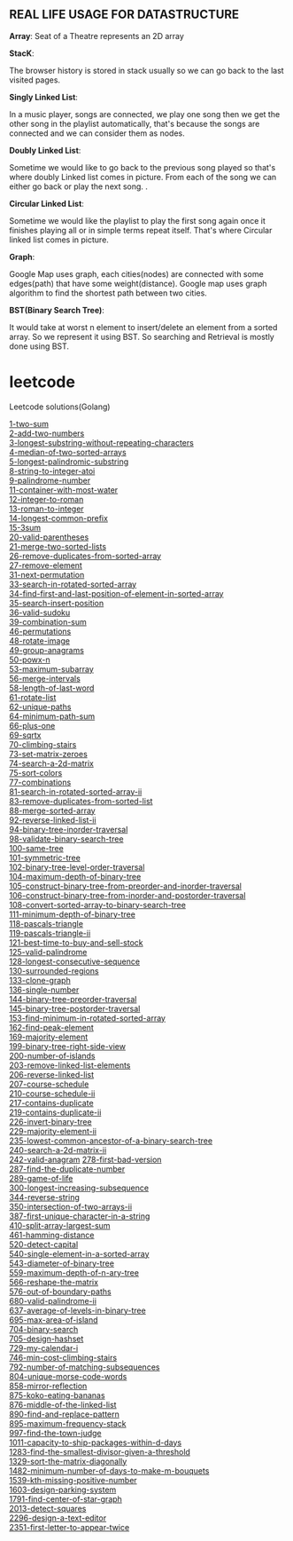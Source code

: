 ## REAL LIFE USAGE FOR DATASTRUCTURE

**Array**:
Seat of a Theatre represents an 2D array

**StacK**:

The browser history is stored in stack usually so we can go back to the last visited pages.

**Singly Linked List**:

In a music player, songs are connected, we play one song then we get the other song in the playlist automatically, that's because the songs are connected and we can consider them as nodes.

**Doubly Linked List**:

Sometime we would like to go back to the previous song played so that's where doubly Linked list comes in picture. From each of the song we can either go back or play the next song. .

**Circular Linked List**:

Sometime we would like the playlist to play the first song again once it finishes playing all or in simple terms repeat itself. That's where Circular linked list comes in picture.

**Graph**:

Google Map uses graph, each cities(nodes) are connected with some edges(path) that have some weight(distance). Google map uses graph algorithm to find the shortest path between two cities.

**BST(Binary Search Tree)**:

It would take at worst n element to insert/delete an element from a sorted array. So we represent it using BST. So searching and Retrieval is mostly done using BST. 

# leetcode
Leetcode solutions(Golang)

[1-two-sum](https://github.com/akankshakumari393/leetcode/tree/master/1-two-sum) \
[2-add-two-numbers](https://github.com/akankshakumari393/leetcode/tree/master/2-add-two-numbers) \
[3-longest-substring-without-repeating-characters](https://github.com/akankshakumari393/leetcode/tree/master/3-longest-substring-without-repeating-characters) \
[4-median-of-two-sorted-arrays](https://github.com/akankshakumari393/leetcode/tree/master/4-median-of-two-sorted-arrays) \
[5-longest-palindromic-substring](https://github.com/akankshakumari393/leetcode/tree/master/5-longest-palindromic-substring) \
[8-string-to-integer-atoi](https://github.com/akankshakumari393/leetcode/tree/master/8-string-to-integer-atoi) \
[9-palindrome-number](https://github.com/akankshakumari393/leetcode/tree/master/9-palindrome-number) \
[11-container-with-most-water](https://github.com/akankshakumari393/leetcode/tree/master/11-container-with-most-water) \
[12-integer-to-roman](https://github.com/akankshakumari393/leetcode/tree/master/12-integer-to-roman) \
[13-roman-to-integer](https://github.com/akankshakumari393/leetcode/tree/master/13-roman-to-integer) \
[14-longest-common-prefix](https://github.com/akankshakumari393/leetcode/tree/master/14-longest-common-prefix) \
[15-3sum](https://github.com/akankshakumari393/leetcode/tree/master/15-3sum) \
[20-valid-parentheses](https://github.com/akankshakumari393/leetcode/tree/master/20-valid-parentheses) \
[21-merge-two-sorted-lists](https://github.com/akankshakumari393/leetcode/tree/master/21-merge-two-sorted-lists) \
[26-remove-duplicates-from-sorted-array](https://github.com/akankshakumari393/leetcode/tree/master/26-remove-duplicates-from-sorted-array) \
[27-remove-element](https://github.com/akankshakumari393/leetcode/tree/master/27-remove-element) \
[31-next-permutation](https://github.com/akankshakumari393/leetcode/tree/master/31-next-permutation) \
[33-search-in-rotated-sorted-array](https://github.com/akankshakumari393/leetcode/tree/master/33-search-in-rotated-sorted-array) \
[34-find-first-and-last-position-of-element-in-sorted-array](https://github.com/akankshakumari393/leetcode/tree/master/34-find-first-and-last-position-of-element-in-sorted-array) \
[35-search-insert-position](https://github.com/akankshakumari393/leetcode/tree/master/35-search-insert-position) \
[36-valid-sudoku](https://github.com/akankshakumari393/leetcode/tree/master/36-valid-sudoku) \
[39-combination-sum](https://github.com/akankshakumari393/leetcode/tree/master/39-combination-sum) \
[46-permutations](https://github.com/akankshakumari393/leetcode/tree/master/46-permutations) \
[48-rotate-image](https://github.com/akankshakumari393/leetcode/tree/master/48-rotate-image) \
[49-group-anagrams](https://github.com/akankshakumari393/leetcode/tree/master/49-group-anagrams) \
[50-powx-n](https://github.com/akankshakumari393/leetcode/tree/master/50-powx-n) \
[53-maximum-subarray](https://github.com/akankshakumari393/leetcode/tree/master/53-maximum-subarray) \
[56-merge-intervals](https://github.com/akankshakumari393/leetcode/tree/master/56-merge-intervals) \
[58-length-of-last-word](https://github.com/akankshakumari393/leetcode/tree/master/58-length-of-last-word) \
[61-rotate-list](https://github.com/akankshakumari393/leetcode/tree/master/61-rotate-list) \
[62-unique-paths](https://github.com/akankshakumari393/leetcode/tree/master/62-unique-paths) \
[64-minimum-path-sum](https://github.com/akankshakumari393/leetcode/tree/master/64-minimum-path-sum) \
[66-plus-one](https://github.com/akankshakumari393/leetcode/tree/master/66-plus-one) \
[69-sqrtx](https://github.com/akankshakumari393/leetcode/tree/master/69-sqrtx) \
[70-climbing-stairs](https://github.com/akankshakumari393/leetcode/tree/master/70-climbing-stairs) \
[73-set-matrix-zeroes](https://github.com/akankshakumari393/leetcode/tree/master/73-set-matrix-zeroes) \
[74-search-a-2d-matrix](https://github.com/akankshakumari393/leetcode/tree/master/74-search-a-2d-matrix) \
[75-sort-colors](https://github.com/akankshakumari393/leetcode/tree/master/75-sort-colors) \
[77-combinations](https://github.com/akankshakumari393/leetcode/tree/master/77-combinations) \
[81-search-in-rotated-sorted-array-ii](https://github.com/akankshakumari393/leetcode/tree/master/81-search-in-rotated-sorted-array-ii) \
[83-remove-duplicates-from-sorted-list](https://github.com/akankshakumari393/leetcode/tree/master/83-remove-duplicates-from-sorted-list) \
[88-merge-sorted-array](https://github.com/akankshakumari393/leetcode/tree/master/88-merge-sorted-array) \
[92-reverse-linked-list-ii](https://github.com/akankshakumari393/leetcode/tree/master/92-reverse-linked-list-ii) \
[94-binary-tree-inorder-traversal](https://github.com/akankshakumari393/leetcode/tree/master/94-binary-tree-inorder-traversal) \
[98-validate-binary-search-tree](https://github.com/akankshakumari393/leetcode/tree/master/98-validate-binary-search-tree) \
[100-same-tree](https://github.com/akankshakumari393/leetcode/tree/master/100-same-tree) \
[101-symmetric-tree](https://github.com/akankshakumari393/leetcode/tree/master/101-symmetric-tree) \
[102-binary-tree-level-order-traversal](https://github.com/akankshakumari393/leetcode/tree/master/102-binary-tree-level-order-traversal) \
[104-maximum-depth-of-binary-tree](https://github.com/akankshakumari393/leetcode/tree/master/104-maximum-depth-of-binary-tree) \
[105-construct-binary-tree-from-preorder-and-inorder-traversal](https://github.com/akankshakumari393/leetcode/tree/master/105-construct-binary-tree-from-preorder-and-inorder-traversal) \
[106-construct-binary-tree-from-inorder-and-postorder-traversal](https://github.com/akankshakumari393/leetcode/tree/master/106-construct-binary-tree-from-inorder-and-postorder-traversal) \
[108-convert-sorted-array-to-binary-search-tree](https://github.com/akankshakumari393/leetcode/tree/master/108-convert-sorted-array-to-binary-search-tree) \
[111-minimum-depth-of-binary-tree](https://github.com/akankshakumari393/leetcode/tree/master/111-minimum-depth-of-binary-tree) \
[118-pascals-triangle](https://github.com/akankshakumari393/leetcode/tree/master/118-pascals-triangle) \
[119-pascals-triangle-ii](https://github.com/akankshakumari393/leetcode/tree/master/119-pascals-triangle-ii) \
[121-best-time-to-buy-and-sell-stock](https://github.com/akankshakumari393/leetcode/tree/master/121-best-time-to-buy-and-sell-stock) \
[125-valid-palindrome](https://github.com/akankshakumari393/leetcode/tree/master/125-valid-palindrome) \
[128-longest-consecutive-sequence](https://github.com/akankshakumari393/leetcode/tree/master/128-longest-consecutive-sequence) \
[130-surrounded-regions](https://github.com/akankshakumari393/leetcode/tree/master/130-surrounded-regions) \
[133-clone-graph](https://github.com/akankshakumari393/leetcode/tree/master/133-clone-graph) \
[136-single-number](https://github.com/akankshakumari393/leetcode/tree/master/136-single-number) \
[144-binary-tree-preorder-traversal](https://github.com/akankshakumari393/leetcode/tree/master/144-binary-tree-preorder-traversal) \
[145-binary-tree-postorder-traversal](https://github.com/akankshakumari393/leetcode/tree/master/145-binary-tree-postorder-traversal) \
[153-find-minimum-in-rotated-sorted-array](https://github.com/akankshakumari393/leetcode/tree/master/153-find-minimum-in-rotated-sorted-array) \
[162-find-peak-element](https://github.com/akankshakumari393/leetcode/tree/master/162-find-peak-element) \
[169-majority-element](https://github.com/akankshakumari393/leetcode/tree/master/169-majority-element) \
[199-binary-tree-right-side-view](https://github.com/akankshakumari393/leetcode/tree/master/199-binary-tree-right-side-view) \
[200-number-of-islands](https://github.com/akankshakumari393/leetcode/tree/master/200-number-of-islands) \
[203-remove-linked-list-elements](https://github.com/akankshakumari393/leetcode/tree/master/203-remove-linked-list-elements) \
[206-reverse-linked-list](https://github.com/akankshakumari393/leetcode/tree/master/206-reverse-linked-list) \
[207-course-schedule](https://github.com/akankshakumari393/leetcode/tree/master/207-course-schedule) \
[210-course-schedule-ii](https://github.com/akankshakumari393/leetcode/tree/master/210-course-schedule-ii) \
[217-contains-duplicate](https://github.com/akankshakumari393/leetcode/tree/master/217-contains-duplicate) \
[219-contains-duplicate-ii](https://github.com/akankshakumari393/leetcode/tree/master/219-contains-duplicate-ii) \
[226-invert-binary-tree](https://github.com/akankshakumari393/leetcode/tree/master/226-invert-binary-tree) \
[229-majority-element-ii](https://github.com/akankshakumari393/leetcode/tree/master/229-majority-element-ii) \
[235-lowest-common-ancestor-of-a-binary-search-tree](https://github.com/akankshakumari393/leetcode/tree/master/235-lowest-common-ancestor-of-a-binary-search-tree) \
[240-search-a-2d-matrix-ii](https://github.com/akankshakumari393/leetcode/tree/master/240-search-a-2d-matrix-ii) \
[242-valid-anagram](https://github.com/akankshakumari393/leetcode/tree/master/242-valid-anagram)
[278-first-bad-version](https://github.com/akankshakumari393/leetcode/tree/master/278-first-bad-version) \
[287-find-the-duplicate-number](https://github.com/akankshakumari393/leetcode/tree/master/287-find-the-duplicate-number) \
[289-game-of-life](https://github.com/akankshakumari393/leetcode/tree/master/289-game-of-life) \
[300-longest-increasing-subsequence](https://github.com/akankshakumari393/leetcode/tree/master/300-longest-increasing-subsequence) \
[344-reverse-string](https://github.com/akankshakumari393/leetcode/tree/master/344-reverse-string) \
[350-intersection-of-two-arrays-ii](https://github.com/akankshakumari393/leetcode/tree/master/350-intersection-of-two-arrays-ii) \
[387-first-unique-character-in-a-string](https://github.com/akankshakumari393/leetcode/tree/master/387-first-unique-character-in-a-string) \
[410-split-array-largest-sum](https://github.com/akankshakumari393/leetcode/tree/master/410-split-array-largest-sum) \
[461-hamming-distance](https://github.com/akankshakumari393/leetcode/tree/master/461-hamming-distance) \
[520-detect-capital](https://github.com/akankshakumari393/leetcode/tree/master/520-detect-capital) \
[540-single-element-in-a-sorted-array](https://github.com/akankshakumari393/leetcode/tree/master/540-single-element-in-a-sorted-array) \
[543-diameter-of-binary-tree](https://github.com/akankshakumari393/leetcode/tree/master/543-diameter-of-binary-tree) \
[559-maximum-depth-of-n-ary-tree](https://github.com/akankshakumari393/leetcode/tree/master/559-maximum-depth-of-n-ary-tree) \
[566-reshape-the-matrix](https://github.com/akankshakumari393/leetcode/tree/master/566-reshape-the-matrix) \
[576-out-of-boundary-paths](https://github.com/akankshakumari393/leetcode/tree/master/576-out-of-boundary-paths) \
[680-valid-palindrome-ii](https://github.com/akankshakumari393/leetcode/tree/master/680-valid-palindrome-ii) \
[637-average-of-levels-in-binary-tree](https://github.com/akankshakumari393/leetcode/tree/master/637-average-of-levels-in-binary-tree) \
[695-max-area-of-island](https://github.com/akankshakumari393/leetcode/tree/master/695-max-area-of-island) \
[704-binary-search](https://github.com/akankshakumari393/leetcode/tree/master/704-binary-search) \
[705-design-hashset](https://github.com/akankshakumari393/leetcode/tree/master/705-design-hashset) \
[729-my-calendar-i](https://github.com/akankshakumari393/leetcode/tree/master/729-my-calendar-i) \
[746-min-cost-climbing-stairs](https://github.com/akankshakumari393/leetcode/tree/master/746-min-cost-climbing-stairs) \
[792-number-of-matching-subsequences](https://github.com/akankshakumari393/leetcode/tree/master/792-number-of-matching-subsequences) \
[804-unique-morse-code-words](https://github.com/akankshakumari393/leetcode/tree/master/804-unique-morse-code-words) \
[858-mirror-reflection](https://github.com/akankshakumari393/leetcode/tree/master/858-mirror-reflection) \
[875-koko-eating-bananas](https://github.com/akankshakumari393/leetcode/tree/master/875-koko-eating-bananas) \
[876-middle-of-the-linked-list](https://github.com/akankshakumari393/leetcode/tree/master/876-middle-of-the-linked-list) \
[890-find-and-replace-pattern](https://github.com/akankshakumari393/leetcode/tree/master/890-find-and-replace-pattern) \
[895-maximum-frequency-stack](https://github.com/akankshakumari393/leetcode/tree/master/895-maximum-frequency-stack) \
[997-find-the-town-judge](https://github.com/akankshakumari393/leetcode/tree/master/997-find-the-town-judge) \
[1011-capacity-to-ship-packages-within-d-days](https://github.com/akankshakumari393/leetcode/tree/master/1011-capacity-to-ship-packages-within-d-days) \
[1283-find-the-smallest-divisor-given-a-threshold](https://github.com/akankshakumari393/leetcode/tree/master/1283-find-the-smallest-divisor-given-a-threshold) \
[1329-sort-the-matrix-diagonally](https://github.com/akankshakumari393/leetcode/tree/master/1329-sort-the-matrix-diagonally) \
[1482-minimum-number-of-days-to-make-m-bouquets](https://github.com/akankshakumari393/leetcode/tree/master/1482-minimum-number-of-days-to-make-m-bouquets) \
[1539-kth-missing-positive-number](https://github.com/akankshakumari393/leetcode/tree/master/1539-kth-missing-positive-number) \
[1603-design-parking-system](https://github.com/akankshakumari393/leetcode/tree/master/1603-design-parking-system) \
[1791-find-center-of-star-graph](https://github.com/akankshakumari393/leetcode/tree/master/1791-find-center-of-star-graph) \
[2013-detect-squares](https://github.com/akankshakumari393/leetcode/tree/master/2013-detect-squares) \
[2296-design-a-text-editor](https://github.com/akankshakumari393/leetcode/tree/master/2296-design-a-text-editor) \
[2351-first-letter-to-appear-twice](https://github.com/akankshakumari393/leetcode/tree/master/2351-first-letter-to-appear-twice)
